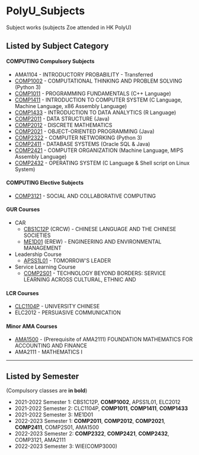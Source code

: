 # PolyU_Subjects
Subject works (subjects Zoe attended in HK PolyU)

## Listed by Subject Category

#### COMPUTING Compulsory Subjects
- AMA1104 - INTRODUCTORY PROBABILITY - Transferred
- [COMP1002](https://github.com/Zoezhouu/PolyU_Subjects/tree/main/COMP1002) - COMPUTATIONAL THINKING AND PROBLEM SOLVING (Python 3)
- [COMP1011](https://github.com/Zoezhouu/PolyU_Subjects/tree/main/COMP1011) - PROGRAMMING FUNDAMENTALS (C++ Language)
- [COMP1411](https://github.com/Zoezhouu/PolyU_Subjects/tree/main/COMP1411) - INTRODUCTION TO COMPUTER SYSTEM (C Language, Machine Language, x86 Assembly Language)
- [COMP1433](https://github.com/Zoezhouu/PolyU_Subjects/tree/main/COMP1433) - INTRODUCTION TO DATA ANALYTICS (R Language)
- [COMP2011](https://github.com/Zoezhouu/PolyU_Subjects/tree/main/COMP2011) - DATA STRUCTURE (Java)
- [COMP2012](https://github.com/Zoezhouu/PolyU_Subjects/tree/main/COMP2012) - DISCRETE MATHEMATICS
- [COMP2021](https://github.com/Zoezhouu/PolyU_Subjects/tree/main/COMP2021) - OBJECT-ORIENTED PROGRAMMING (Java)
- [COMP2322](https://github.com/Zoezhouu/PolyU_Subjects/tree/main/COMP2322) - COMPUTER NETWORKING (Python 3)
- [COMP2411](https://github.com/Zoezhouu/PolyU_Subjects/tree/main/COMP2411) - DATABASE SYSTEMS (Oracle SQL & Java)
- [COMP2421](https://github.com/Zoezhouu/PolyU_Subjects/tree/main/COMP2421) - COMPUTER ORGANIZATION (Machine Language, MIPS Assembly Language)
- [COMP2432](https://github.com/Zoezhouu/PolyU_Subjects/tree/main/COMP2432) - OPERATING SYSTEM (C Language & Shell script on Linux System)

#### COMPUTING Elective Subjects
- [COMP3121](https://github.com/Zoezhouu/PolyU_Subjects/tree/main/COMP3121) - SOCIAL AND COLLABORATIVE COMPUTING

#### GUR Courses
- CAR
  - [CBS1C12P](https://github.com/Zoezhouu/PolyU_Subjects/tree/main/CBS1C12P) (CRCW) - CHINESE LANGUAGE AND THE CHINESE SOCIETIES
  - [ME1D01](https://github.com/Zoezhouu/PolyU_Subjects/tree/main/ME1D01) (EREW) - ENGINEERING AND ENVIRONMENTAL MANAGEMENT
- Leadership Course
  - [APSS1L01](https://github.com/Zoezhouu/PolyU_Subjects/tree/main/APSS1L01) - TOMORROW'S LEADER
- Service Learning Course
  - [COMP2S01](https://github.com/Zoezhouu/PolyU_Subjects/tree/main/COMP2S01) - TECHNOLOGY BEYOND BORDERS: SERVICE LEARNING ACROSS CULTURAL, ETHNIC AND

#### LCR Courses
- [CLC1104P](https://github.com/Zoezhouu/PolyU_Subjects/tree/main/CLC1104P) - UNIVERSITY CHINESE
- ELC2012 - PERSUASIVE COMMUNICATION

#### Minor AMA Courses
- [AMA1500](https://github.com/Zoezhouu/PolyU_Subjects/tree/main/AMA1500) - (Prerequisite of AMA2111) FOUNDATION MATHEMATICS FOR ACCOUNTING AND FINANCE
- AMA2111 - MATHEMATICS I

---

## Listed by Semester
(Compulsory classes are **in bold**)
- 2021-2022 Semester 1: CBS1C12P, **COMP1002**, APSS1L01, ELC2012 
- 2021-2022 Semester 2: CLC1104P, **COMP1011**, **COMP1411**, **COMP1433**
- 2021-2022 Semester 3: ME1D01
- 2022-2023 Semester 1: **COMP2011**, **COMP2012**, **COMP2021**, **COMP2411**, COMP2S01, AMA1500
- 2022-2023 Semester 2: **COMP2322**, **COMP2421**, **COMP2432**, COMP3121, AMA2111
- 2022-2023 Semester 3: WIE(COMP3000)
